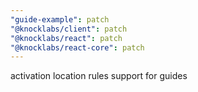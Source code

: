 ```yaml
---
"guide-example": patch
"@knocklabs/client": patch
"@knocklabs/react": patch
"@knocklabs/react-core": patch
---
```


activation location rules support for guides
